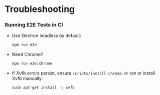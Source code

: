 # Troubleshooting

### Running E2E Tests in CI
- Use Electron headless by default:
  ```bash
  npm run e2e
  ```
- Need Chrome?
  ```bash
  npm run e2e:chrome
  ```
- If Xvfb errors persist, ensure `scripts/install-chrome.sh` ran or install Xvfb manually:
  ```bash
  sudo apt-get install -y xvfb
  ```
